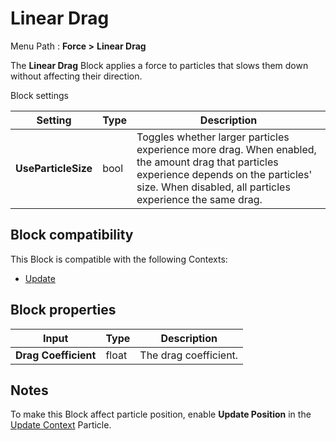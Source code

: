 # Linear Drag

Menu Path : **Force >** **Linear Drag**  

The **Linear Drag** Block applies a force to particles that slows them down without affecting their direction.

Block settings

| **Setting**         | **Type** | **Description**                                              |
| ------------------- | -------- | ------------------------------------------------------------ |
| **UseParticleSize** | bool     | Toggles whether larger particles experience more drag. When enabled, the amount drag that particles experience depends on the particles' size. When disabled, all particles experience the same drag. |

## Block compatibility

This Block is compatible with the following Contexts:

- [Update](Context-Update.md)

## Block properties

| **Input**            | **Type** | **Description**       |
| -------------------- | -------- | --------------------- |
| **Drag Coefficient** | float    | The drag coefficient. |

## Notes

To make this Block affect particle position, enable **Update Position** in the [Update Context](Context-Update.md) Particle.
